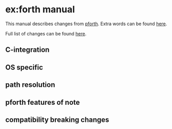 # ex:forth manual

This manual describes changes from
[pforth](https://www.softsynth.com/pforth/).
Extra words can be found [here](words.md).

Full list of changes can be found
[here](changes.md).

## C-integration

## OS specific

## path resolution

## pforth features of note

## compatibility breaking changes
